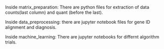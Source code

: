 
Inside matrix_preparation: There are python files for extraction of data counts(last column) and quant (before the last).

Inside data_preprocessing: there are jupyter notebook files for gene ID alignment and diagnosis.


Inside machine_learning:  There are jupyter notebooks for differnt algorithm trials.

